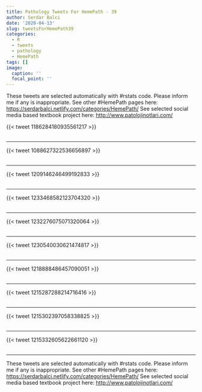 ```yaml
---
title: Pathology Tweets For HemePath - 39
author: Serdar Balci
date: '2020-04-13'
slug: tweetsForHemePath39
categories:
  - R
  - tweets
  - pathology
  - HemePath
tags: []
image:
  caption: ''
  focal_point: ''
---
```



These tweets are selected automatically with #rstats code. Please inform me if any is inappropriate.
See other #HemePath pages here: https://serdarbalci.netlify.com/categories/HemePath/ 
See selected social media based textbook project here: http://www.patolojinotlari.com/

{{< tweet 1186284180935561217 >}}
<br>
<br>
<hr>
{{< tweet 1088627322536656897 >}}
<br>
<br>
<hr>
{{< tweet 1209146246499192833 >}}
<br>
<br>
<hr>
{{< tweet 1233468582123704320 >}}
<br>
<br>
<hr>
{{< tweet 1232276075071320064 >}}
<br>
<br>
<hr>
{{< tweet 1230540030621474817 >}}
<br>
<br>
<hr>
{{< tweet 1218888486457090051 >}}
<br>
<br>
<hr>
{{< tweet 1215287288214716416 >}}
<br>
<br>
<hr>
{{< tweet 1215302397058338825 >}}
<br>
<br>
<hr>
{{< tweet 1215332605622661120 >}}
<br>
<br>
<hr>


These tweets are selected automatically with #rstats code. Please inform me if any is inappropriate.
See other #HemePath pages here: https://serdarbalci.netlify.com/categories/HemePath/ 
See selected social media based textbook project here: http://www.patolojinotlari.com/
